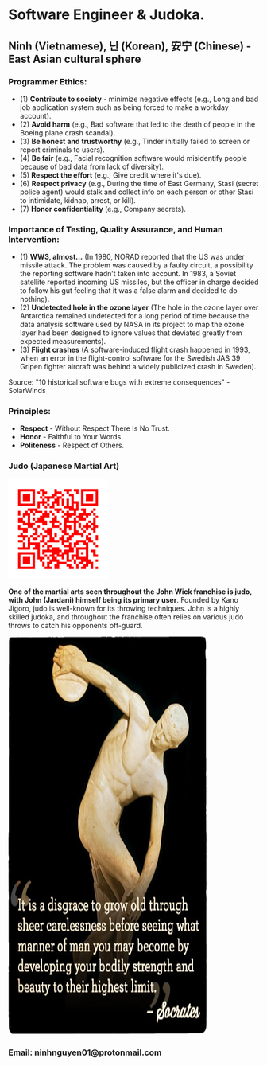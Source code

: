 <head>
  <h1>Software Engineer & Judoka.</h1>
  <h2>Ninh (Vietnamese), 닌 (Korean), 安宁 (Chinese) - East Asian cultural sphere</h2>
</head>

<body>
  <h3>Programmer Ethics:</h3>
  <ul>
    <li>(1) <b>Contribute to society</b> - minimize negative effects (e.g., Long and bad job application system such as being forced to make a workday account).</li>
    <li>(2) <b>Avoid harm</b> (e.g., Bad software that led to the death of people in the Boeing plane crash scandal).</li>
    <li>(3) <b>Be honest and trustworthy</b> (e.g., Tinder initially failed to screen or report criminals to users).</li>
    <li>(4) <b>Be fair</b> (e.g., Facial recognition software would misidentify people because of bad data from lack of diversity).</li>
    <li>(5) <b>Respect the effort</b> (e.g., Give credit where it's due).</li>
    <li>(6) <b>Respect privacy</b> (e.g., During the time of East Germany, Stasi (secret police agent) would stalk and collect info on each person or other Stasi to intimidate, kidnap, arrest, or kill).</li>
    <li>(7) <b>Honor confidentiality</b> (e.g., Company secrets).</li>
  </ul>

  <h3>Importance of Testing, Quality Assurance, and Human Intervention:</h3>
  <ul>
    <li>(1) <b>WW3, almost…</b> (In 1980, NORAD reported that the US was under missile attack. The problem was caused by a faulty circuit, a possibility the reporting software hadn’t taken into account.
In 1983, a Soviet satellite reported incoming US missiles, but the officer in charge decided to follow his gut feeling that it was a false alarm and decided to do nothing).
</li>
    <li>(2) <b>Undetected hole in the ozone layer</b> (The hole in the ozone layer over Antarctica remained undetected for a long period of time because the data analysis software used by NASA in its project to map the ozone layer had been designed to ignore values that deviated greatly from expected measurements).</li>
    <li>(3) <b>Flight crashes</b> (A software-induced flight crash happened in 1993, when an error in the flight-control software for the Swedish JAS 39 Gripen fighter aircraft was behind a widely publicized crash in Sweden).</li>
  </ul>
  <p>Source: "10 historical software bugs with extreme consequences" - SolarWinds</p>
  
  <h3>Principles:</h3>
  <ul>
    <li><b>Respect</b> - Without Respect There Is No Trust.</li>
    <li><b>Honor</b> - Faithful to Your Words.</li>
    <li><b>Politeness</b> - Respect of Others.</li>
  </ul>
  
  <h3>Judo (Japanese Martial Art)</h3>
  <img src="/asset/judo.png" alt="Judo QR code" height="200" width="200">

  <p><b>One of the martial arts seen throughout the John Wick franchise is judo, with John (Jardani) himself being its primary user</b>. Founded by Kano Jigoro, judo is well-known for its throwing techniques. John is a highly skilled judoka, and throughout the franchise often relies on various judo throws to catch his opponents off-guard.</p>

  <img src="/asset/fitness.JPG" alt="quote" height="800" width="400">

  <footer>
    <h3>Email: ninhnguyen01@protonmail.com</h3>
  </footer>
</body>

<!---
ninh-nguyen01/ninh-nguyen01 is a ✨ special ✨ repository because its `README.md` (this file) appears on your GitHub profile.
You can click the Preview link to take a look at your changes.
--->
